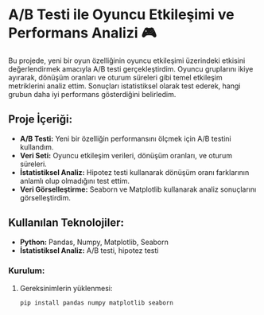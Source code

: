 # A/B Testi ile Oyuncu Etkileşimi ve Performans Analizi 🎮

Bu projede, yeni bir oyun özelliğinin oyuncu etkileşimi üzerindeki etkisini değerlendirmek amacıyla A/B testi gerçekleştirdim. Oyuncu gruplarını ikiye ayırarak, dönüşüm oranları ve oturum süreleri gibi temel etkileşim metriklerini analiz ettim. Sonuçları istatistiksel olarak test ederek, hangi grubun daha iyi performans gösterdiğini belirledim.

## Proje İçeriği:
- **A/B Testi:** Yeni bir özelliğin performansını ölçmek için A/B testini kullandım.
- **Veri Seti:** Oyuncu etkileşim verileri, dönüşüm oranları, ve oturum süreleri.
- **İstatistiksel Analiz:** Hipotez testi kullanarak dönüşüm oranı farklarının anlamlı olup olmadığını test ettim.
- **Veri Görselleştirme:** Seaborn ve Matplotlib kullanarak analiz sonuçlarını görselleştirdim.

## Kullanılan Teknolojiler:
- **Python:** Pandas, Numpy, Matplotlib, Seaborn
- **İstatistiksel Analiz:** A/B testi, hipotez testi

### Kurulum:
1. Gereksinimlerin yüklenmesi:
   ```bash
   pip install pandas numpy matplotlib seaborn
